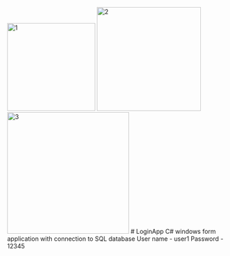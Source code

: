 <img width="203" alt="1" src="https://user-images.githubusercontent.com/51817049/111814177-d6a42480-88e2-11eb-9ec1-b82170739fe5.PNG">
<img width="240" alt="2" src="https://user-images.githubusercontent.com/51817049/111814180-d7d55180-88e2-11eb-9aeb-b184a006bdf6.PNG">
<img width="281" alt="3" src="https://user-images.githubusercontent.com/51817049/111814181-d7d55180-88e2-11eb-93db-7bf3d6cca9f5.PNG">
# LoginApp
C# windows form application with connection to SQL database
User name - user1
Password - 12345
